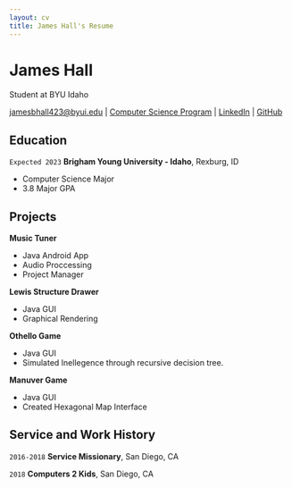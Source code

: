 ```yaml
---
layout: cv
title: James Hall's Resume
---
```

# James Hall
Student at BYU Idaho

<div id="webaddress">
<a href="jamesbhall423@byui.edu">jamesbhall423@byui.edu</a>
| <a href="https://github.com/byui-cse">Computer Science Program</a>
| <a href="www.linkedin.com/in/james-hall-4b1a241a0">LinkedIn</a>
| <a href="https://github.com/jamesbhall423">GitHub</a>
</div>

<!-- https://www.monique.tech/the-art-of-markdown -->

## Education

`Expected 2023`
__Brigham Young University - Idaho__, Rexburg, ID

- Computer Science Major
- 3.8 Major GPA

## Projects

__Music Tuner__

- Java Android App
- Audio Proccessing
- Project Manager

__Lewis Structure Drawer__

- Java GUI
- Graphical Rendering

__Othello Game__

- Java GUI
- Simulated Inellegence through recursive decision tree.

__Manuver Game__

- Java GUI
- Created Hexagonal Map Interface

## Service and Work History

`2016-2018`
__Service Missionary__, San Diego, CA

`2018`
__Computers 2 Kids__, San Diego, CA

<!-- ### Footer

Last updated: July 2021 -->


